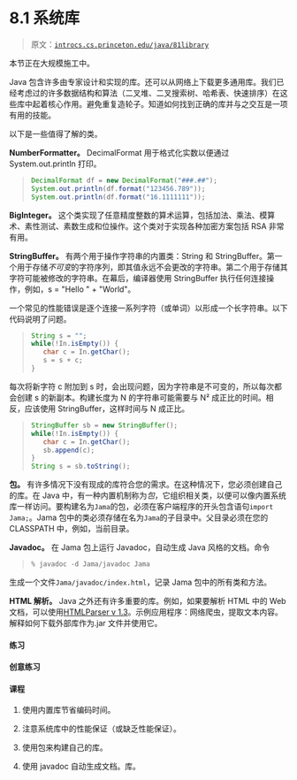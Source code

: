 # 8.1 系统库

> 原文：[`introcs.cs.princeton.edu/java/81library`](https://introcs.cs.princeton.edu/java/81library)

本节正在大规模施工中。

Java 包含许多由专家设计和实现的库。还可以从网络上下载更多通用库。我们已经考虑过的许多数据结构和算法（二叉堆、二叉搜索树、哈希表、快速排序）在这些库中起着核心作用。避免重复造轮子。知道如何找到正确的库并与之交互是一项有用的技能。

以下是一些值得了解的类。

**NumberFormatter。** DecimalFormat 用于格式化实数以便通过 System.out.println 打印。

> ```java
> DecimalFormat df = new DecimalFormat("###.##");
> System.out.println(df.format("123456.789"));
> System.out.println(df.format("16.1111111"));
> 
> ```

**BigInteger。** 这个类实现了任意精度整数的算术运算，包括加法、乘法、模算术、素性测试、素数生成和位操作。这个类对于实现各种加密方案包括 RSA 非常有用。

**StringBuffer。** 有两个用于操作字符串的内置类：String 和 StringBuffer。第一个用于存储*不可变*的字符序列，即其值永远不会更改的字符串。第二个用于存储其字符可能被修改的字符串。在幕后，编译器使用 StringBuffer 执行任何连接操作，例如，s = "Hello " + "World"。

一个常见的性能错误是逐个连接一系列字符（或单词）以形成一个长字符串。以下代码说明了问题。

> ```java
> String s = "";
> while(!In.isEmpty()) {
>    char c = In.getChar();
>    s = s + c;
> }
> 
> ```

每次将新字符 c 附加到 s 时，会出现问题，因为字符串是不可变的，所以每次都会创建 s 的新副本。构建长度为 N 的字符串可能需要与 N² 成正比的时间。相反，应该使用 StringBuffer，这样时间与 N 成正比。

> ```java
> StringBuffer sb = new StringBuffer();
> while(!In.isEmpty()) {
>    char c = In.getChar();
>    sb.append(c);
> }
> String s = sb.toString();
> 
> ```

**包。** 有许多情况下没有现成的库符合您的需求。在这种情况下，您必须创建自己的库。在 Java 中，有一种内置机制称为*包*，它组织相关类，以便可以像内置系统库一样访问。要构建名为`Jama`的包，必须在客户端程序的开头包含语句`import Jama;`。Jama 包中的类必须存储在名为`Jama`的子目录中。父目录必须在您的 CLASSPATH 中，例如，当前目录。

**Javadoc。** 在 Jama 包上运行 Javadoc，自动生成 Java 风格的文档。命令

> ```java
> % javadoc -d Jama/javadoc Jama
> 
> ```

生成一个文件`Jama/javadoc/index.html`，记录 Jama 包中的所有类和方法。

**HTML 解析。** Java 之外还有许多重要的库。例如，如果要解析 HTML 中的 Web 文档，可以使用[HTMLParser v 1.3](http://htmlparser.sourceforge.net/)。示例应用程序：网络爬虫，提取文本内容。解释如何下载外部库作为.jar 文件并使用它。

#### 练习

#### 创意练习

#### 课程

1.  使用内置库节省编码时间。

1.  注意系统库中的性能保证（或缺乏性能保证）。

1.  使用包来构建自己的库。

1.  使用 javadoc 自动生成文档。库。
